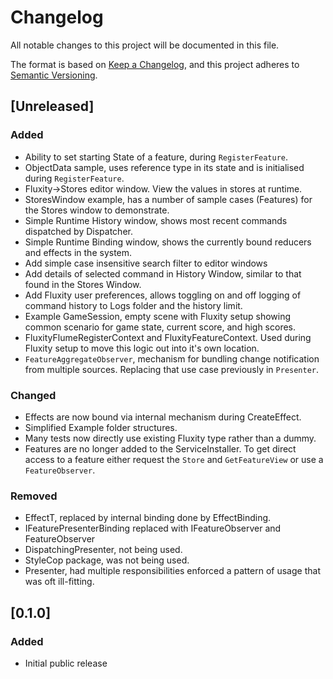 # Changelog

All notable changes to this project will be documented in this file.

The format is based on [Keep a Changelog](https://keepachangelog.com/en/1.0.0/),
and this project adheres to [Semantic Versioning](https://semver.org/spec/v2.0.0.html).

## [Unreleased]

### Added

- Ability to set starting State of a feature, during `RegisterFeature`.
- ObjectData sample, uses reference type in its state and is initialised during `RegisterFeature`.
- Fluxity->Stores editor window. View the values in stores at runtime.
- StoresWindow example, has a number of sample cases (Features) for the Stores window to demonstrate.
- Simple Runtime History window, shows most recent commands dispatched by Dispatcher.
- Simple Runtime Binding window, shows the currently bound reducers and effects in the system.
- Add simple case insensitive search filter to editor windows
- Add details of selected command in History Window, similar to that found in the Stores Window.
- Add Fluxity user preferences, allows toggling on and off logging of command history to Logs folder and the history limit.
- Example GameSession, empty scene with Fluxity setup showing common scenario for game state, current score, and high scores.
- FluxityFlumeRegisterContext and FluxityFeatureContext. Used during Fluxity setup to move this logic out into it's own location.
- `FeatureAggregateObserver`, mechanism for bundling change notification from multiple sources. Replacing that use case previously in `Presenter`.

### Changed

- Effects are now bound via internal mechanism during CreateEffect.
- Simplified Example folder structures.
- Many tests now directly use existing Fluxity type rather than a dummy.
- Feature<TState>s are no longer added to the ServiceInstaller. To get direct access to a feature either request the `Store` and `GetFeatureView` or use a `FeatureObserver`.

### Removed

- EffectT, replaced by internal binding done by EffectBinding.
- IFeaturePresenterBinding replaced with IFeatureObserver and FeatureObserver
- DispatchingPresenter, not being used.
- StyleCop package, was not being used.
- Presenter, had multiple responsibilities enforced a pattern of usage that was oft ill-fitting.

## [0.1.0]

### Added

- Initial public release
